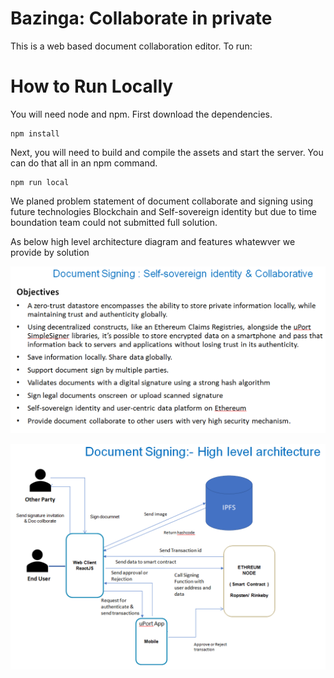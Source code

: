 
# Bazinga: Collaborate in private
This is a web based document collaboration editor. To run:


# How to Run Locally

You will need node and npm. First download the dependencies.

```
npm install
```

Next, you will need to build and compile the assets and start the server. You can do that all in an npm command.

```
npm run local
```

We planed problem statement of document collaborate and signing using future technologies Blockchain and  Self-sovereign identity but due to time boundation team could not submitted full solution.

As below high level architecture diagram and features whatewver we provide by solution

![doc signing collaborative](https://github.com/abdulsalaam/bazinga-collab/blob/master/public/assets/img/doc-signing-collabrate.png)


![doc signing using blockchain](https://github.com/abdulsalaam/bazinga-collab/blob/master/public/assets/img/doc-signing-collabrate-high.png)

